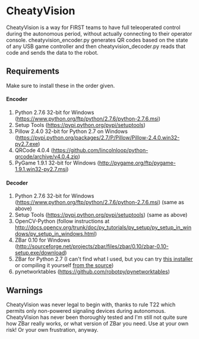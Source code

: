 CheatyVision
============

CheatyVision is a way for FIRST teams to have full teleoperated control during the autonomous period, without actually connecting to their operator console. cheatyvision_encoder.py generates QR codes based on the state of any USB game controller and then cheatyvision_decoder.py reads that code and sends the data to the robot.

Requirements
------------

Make sure to install these in the order given.

#### Encoder

1. Python 2.7.6 32-bit for Windows (https://www.python.org/ftp/python/2.7.6/python-2.7.6.msi)
2. Setup Tools (https://pypi.python.org/pypi/setuptools)
3. Pillow 2.4.0 32-bit for Python 2.7 on Windows (https://pypi.python.org/packages/2.7/P/Pillow/Pillow-2.4.0.win32-py2.7.exe)
4. QRCode 4.0.4 (https://github.com/lincolnloop/python-qrcode/archive/v4.0.4.zip)
5. PyGame 1.9.1 32-bit for Windows (http://pygame.org/ftp/pygame-1.9.1.win32-py2.7.msi)

#### Decoder

1. Python 2.7.6 32-bit for Windows (https://www.python.org/ftp/python/2.7.6/python-2.7.6.msi) (same as above)
2. Setup Tools (https://pypi.python.org/pypi/setuptools) (same as above)
3. OpenCV-Python (follow instructions at http://docs.opencv.org/trunk/doc/py_tutorials/py_setup/py_setup_in_windows/py_setup_in_windows.html)
4. ZBar 0.10 for Windows (http://sourceforge.net/projects/zbar/files/zbar/0.10/zbar-0.10-setup.exe/download)
5. ZBar for Python 2.7 (I can't find what I used, but you can try [this installer](https://github.com/jacobvalenta/zbar-py27-msi) or compiling it yourself [from the source](https://pypi.python.org/pypi/zbar))
6. pynetworktables (https://github.com/robotpy/pynetworktables)

Warnings
--------

CheatyVision was never legal to begin with, thanks to rule T22 which permits only non-powered signaling devices during autonomous. CheatyVision has never been thoroughly tested and I'm still not quite sure how ZBar really works, or what version of ZBar you need. Use at your own risk! Or your own frustration, anyway.
